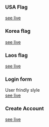 ### USA Flag
<a href="https://rahila-hussaini.github.io/Mini-html-css-projects/USA flag" target="_blank">see live</a>
### Korea flag
<a href="https://rahila-hussaini.github.io/Mini-html-css-projects/Korea flag" target="_blank">see live</a>
### Laos flag
<a href="https://rahila-hussaini.github.io/Mini-html-css-projects/Laos flag" target="_blank">see live</a>
### Login form
User frindly slyle <br>
<a href="https://rahila-hussaini.github.io/Mini-html-css-projects/Login form" target="_blank">see live</a>
### Create Account
<a href="https://rahila-hussaini.github.io/Mini-html-css-projects/Create Account" target="_blank">see live</a>
<!--### Responsive Menu
<a href="https://rahila-hussaini.github.io/Mini-html-css-projects/responsive menu" target="_blank">see live</a>
-->
